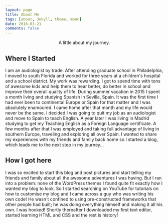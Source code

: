 ```yaml
---
layout: page
title: About Me
tags: [about, Jekyll, theme, moon]
date: 2016-03-21
comments: false
---
```


<center>A little about my journey.</center>

## Where I Started
I am an audiologist by trade. After attending graduate school in Philadelphia, I moved to south Florida
and worked for three years at a children's hospital and a school district. My work was rewarding. I got to
spend time with tons of awesome kids and help them to hear better, do better in school and improve their
overall quality of life. During summer vacation in 2015 I spent a month living and studying Spanish in Sevilla,
Spain. It was the first time I had ever been to continental Europe or Spain for that matter and I was absolutely
enamoured. I came home after that month and my life would never be the same. I decided I was going to quit my job
as an audiologist and move to Spain to teach English. A year later I was living in Madrid studying to get my
Teaching English as a Foreign Language certificate. A few months after that I was employed and taking full advantage
of living in southern Europe, traveling and exploring all over Spain. I wanted to share my experiences with my friends
and family back home so I started a blog, which leads me to the next step in my journey...

## How I got here
I was so excited to start this blog and post pictures and start telling my friends and family about all the
awesome adventures I was having. But I ran into a problem: none of the WordPress themes I found quite fit exactly
how I wanted my blog to look. So I started searching on YouTube for tutorials on how to customise my blog and I came
across a guy who was writing his own code! He wasn't confined to using pre-constructed frameworks that other people
had built; he was doing everything himself and making it all his own. I was hooked! Shortly thereafter I downloaded
my first text editor, started learning HTML and CSS and the rest is history!

<!-- ## Features
* Minimal, you can focus on your content
* Responsive
* Disqus integration
* Syntax highlighting
* Optional post image
* Social icons
* Page for sharing projects
* Optional background image
* Simple navigation menu
* MathJax support

## Preview

{% capture images %}
    https://cloud.githubusercontent.com/assets/754514/14509720/61c61058-01d6-11e6-93ab-0918515ecd56.png
    https://cloud.githubusercontent.com/assets/754514/14509716/61ac6c8e-01d6-11e6-879f-8308883de790.png
{% endcapture %}
{% include gallery images=images caption="Screenshots of Moon Theme" cols=2 %}

See a [live version of Moon](http://taylantatli.github.io/Moon) hosted on GitHub.

## Getting Started

To learn how to install and use this theme check out the [Setup Guide](http://taylantatli.me/Moon/moon-theme/) for more information.

[Install Moon](https://github.com/TaylanTatli/Moon){: .btn} -->
